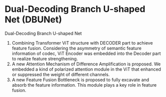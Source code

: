 # Dual-Decoding Branch U-shaped Net (DBUNet)
Dual-Decoding Branch U-shaped Net
1) Combining Transformer ViT structure with DECODER part to achieve feature fusion. Considering the asymmetry of semantic feature information of codec, ViT Encoder was embedded into the Decoder part to realize feature strengthening.
2) A new Attention Mechanism of Difference Amplification is proposed. We embedded a kind of polarized attention module in the ViT that enhanced or suppressed the weight of different channels.
3) A new Feature Fusion Bottleneck is proposed to fully excavate and absorb the feature information. This module plays a key role in feature fusion.
